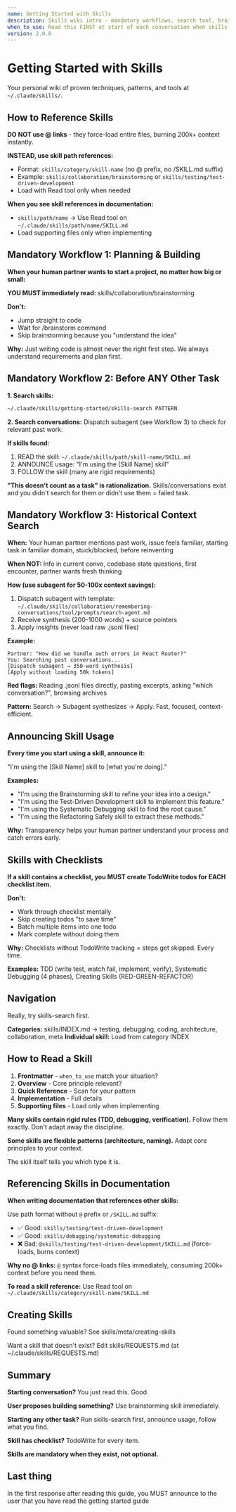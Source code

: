 ```yaml
---
name: Getting Started with Skills
description: Skills wiki intro - mandatory workflows, search tool, brainstorming triggers
when_to_use: Read this FIRST at start of each conversation when skills are active
version: 2.0.0
---
```


# Getting Started with Skills

Your personal wiki of proven techniques, patterns, and tools at `~/.claude/skills/`.

## How to Reference Skills

**DO NOT use @ links** - they force-load entire files, burning 200k+ context instantly.

**INSTEAD, use skill path references:**
- Format: `skills/category/skill-name` (no @ prefix, no /SKILL.md suffix)
- Example: `skills/collaboration/brainstorming` or `skills/testing/test-driven-development`
- Load with Read tool only when needed

**When you see skill references in documentation:**
- `skills/path/name` → Use Read tool on `~/.claude/skills/path/name/SKILL.md`
- Load supporting files only when implementing

## Mandatory Workflow 1: Planning & Building

**When your human partner wants to start a project, no matter how big or small:**

**YOU MUST immediately read:** skills/collaboration/brainstorming

**Don't:**
- Jump straight to code
- Wait for /brainstorm command
- Skip brainstorming because you "understand the idea"

**Why:** Just writing code is almost never the right first step. We always understand requirements and plan first.

## Mandatory Workflow 2: Before ANY Other Task

**1. Search skills:**
```bash
~/.claude/skills/getting-started/skills-search PATTERN
```

**2. Search conversations:**
Dispatch subagent (see Workflow 3) to check for relevant past work.

**If skills found:**
1. READ the skill: `~/.claude/skills/path/skill-name/SKILL.md`
2. ANNOUNCE usage: "I'm using the [Skill Name] skill"
3. FOLLOW the skill (many are rigid requirements)

**"This doesn't count as a task" is rationalization.** Skills/conversations exist and you didn't search for them or didn't use them = failed task.

## Mandatory Workflow 3: Historical Context Search

**When:** Your human partner mentions past work, issue feels familiar, starting task in familiar domain, stuck/blocked, before reinventing

**When NOT:** Info in current convo, codebase state questions, first encounter, partner wants fresh thinking

**How (use subagent for 50-100x context savings):**
1. Dispatch subagent with template: `~/.claude/skills/collaboration/remembering-conversations/tool/prompts/search-agent.md`
2. Receive synthesis (200-1000 words) + source pointers
3. Apply insights (never load raw .jsonl files)

**Example:**
```
Partner: "How did we handle auth errors in React Router?"
You: Searching past conversations...
[Dispatch subagent → 350-word synthesis]
[Apply without loading 50k tokens]
```

**Red flags:** Reading .jsonl files directly, pasting excerpts, asking "which conversation?", browsing archives

**Pattern:** Search → Subagent synthesizes → Apply. Fast, focused, context-efficient.

## Announcing Skill Usage

**Every time you start using a skill, announce it:**

"I'm using the [Skill Name] skill to [what you're doing]."

**Examples:**
- "I'm using the Brainstorming skill to refine your idea into a design."
- "I'm using the Test-Driven Development skill to implement this feature."
- "I'm using the Systematic Debugging skill to find the root cause."
- "I'm using the Refactoring Safely skill to extract these methods."

**Why:** Transparency helps your human partner understand your process and catch errors early.

## Skills with Checklists

**If a skill contains a checklist, you MUST create TodoWrite todos for EACH checklist item.**

**Don't:**
- Work through checklist mentally
- Skip creating todos "to save time"
- Batch multiple items into one todo
- Mark complete without doing them

**Why:** Checklists without TodoWrite tracking = steps get skipped. Every time.

**Examples:** TDD (write test, watch fail, implement, verify), Systematic Debugging (4 phases), Creating Skills (RED-GREEN-REFACTOR)

## Navigation

Really, try skills-search first.

**Categories:** skills/INDEX.md → testing, debugging, coding, architecture, collaboration, meta
**Individual skill:** Load from category INDEX

## How to Read a Skill

1. **Frontmatter** - `when_to_use` match your situation?
2. **Overview** - Core principle relevant?
3. **Quick Reference** - Scan for your pattern
4. **Implementation** - Full details
5. **Supporting files** - Load only when implementing

**Many skills contain rigid rules (TDD, debugging, verification).** Follow them exactly. Don't adapt away the discipline.

**Some skills are flexible patterns (architecture, naming).** Adapt core principles to your context.

The skill itself tells you which type it is.

## Referencing Skills in Documentation

**When writing documentation that references other skills:**

Use path format without `@` prefix or `/SKILL.md` suffix:
- ✅ Good: `skills/testing/test-driven-development`
- ✅ Good: `skills/debugging/systematic-debugging`
- ❌ Bad: `@skills/testing/test-driven-development/SKILL.md` (force-loads, burns context)

**Why no @ links:** `@` syntax force-loads files immediately, consuming 200k+ context before you need them.

**To read a skill reference:** Use Read tool on `~/.claude/skills/category/skill-name/SKILL.md`

## Creating Skills

Found something valuable? See skills/meta/creating-skills

Want a skill that doesn't exist? Edit skills/REQUESTS.md (at ~/.claude/skills/REQUESTS.md)

## Summary

**Starting conversation?** You just read this. Good.

**User proposes building something?** Use brainstorming skill immediately.

**Starting any other task?** Run skills-search first, announce usage, follow what you find.

**Skill has checklist?** TodoWrite for every item.

**Skills are mandatory when they exist, not optional.**


## Last thing

In the first response after reading this guide, you MUST announce to the user that you have read the getting started guide
